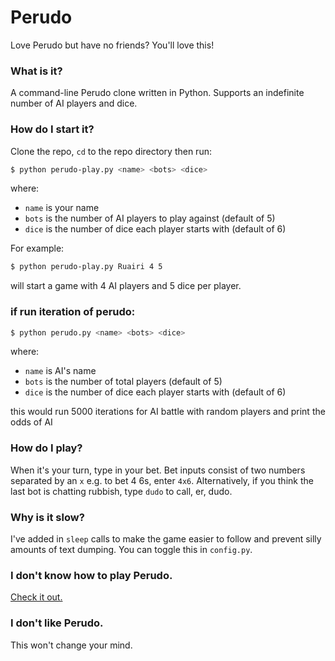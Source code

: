 # Perudo
Love Perudo but have no friends? You'll love this!
### What is it?
A command-line Perudo clone written in Python. Supports an indefinite number of AI players and dice.

### How do I start it?
Clone the repo, `cd` to the repo directory then run:

```sh
$ python perudo-play.py <name> <bots> <dice>
```

where:
  - `name` is your name
  - `bots` is the number of AI players to play against (default of 5)
  - `dice` is the number of dice each player starts with (default of 6)

For example:
```sh
$ python perudo-play.py Ruairi 4 5
```
will start a game with 4 AI players and 5 dice per player.

### if run iteration of perudo:
```sh
$ python perudo.py <name> <bots> <dice>
```
where:
  - `name` is AI's name
  - `bots` is the number of total players (default of 5)
  - `dice` is the number of dice each player starts with (default of 6)
  
  this would run 5000 iterations for AI battle with random players and print the odds of AI

### How do I play?
When it's your turn, type in your bet. Bet inputs consist of two numbers separated by an `x` e.g. to bet 4 6s, enter `4x6`. Alternatively, if you think the last bot is chatting rubbish, type `dudo` to call, er, dudo.

### Why is it slow?
I've added in `sleep` calls to make the game easier to follow and prevent silly amounts of text dumping. You can toggle this in `config.py`.

### I don't know how to play Perudo.
[Check it out.](http://www.perudo.com/perudo-rules.html)

### I don't like Perudo.
This won't change your mind.
